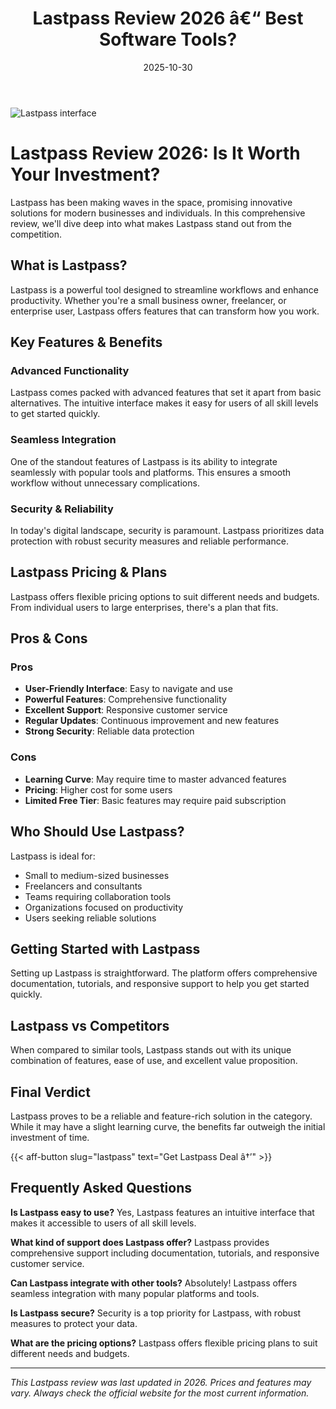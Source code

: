 ﻿---
title: "Lastpass Review 2026 â€“ Best Software Tools?"
date: 2025-10-30
draft: false
rating: 4.8
category: "Software Tools"
tags: ["software-tools", "review", "2026"]
description: "Comprehensive Lastpass review 2026. Discover if this  tool is the best choice for your needs."
keywords: "lastpass, Lastpass, review, software tools, 2026, best software tools"
image: "https://images.unsplash.com/photo-1555949963-aa79dcee981c?w=800&h=400&fit=crop&crop=center"
---

![Lastpass interface](https://images.unsplash.com/photo-1555949963-aa79dcee981c?w=800&h=400&fit=crop&crop=center)

# Lastpass Review 2026: Is It Worth Your Investment?

Lastpass has been making waves in the  space, promising innovative solutions for modern businesses and individuals. In this comprehensive review, we'll dive deep into what makes Lastpass stand out from the competition.

## What is Lastpass?

Lastpass is a powerful  tool designed to streamline workflows and enhance productivity. Whether you're a small business owner, freelancer, or enterprise user, Lastpass offers features that can transform how you work.

## Key Features & Benefits

### Advanced Functionality
Lastpass comes packed with advanced features that set it apart from basic alternatives. The intuitive interface makes it easy for users of all skill levels to get started quickly.

### Seamless Integration
One of the standout features of Lastpass is its ability to integrate seamlessly with popular tools and platforms. This ensures a smooth workflow without unnecessary complications.

### Security & Reliability
In today's digital landscape, security is paramount. Lastpass prioritizes data protection with robust security measures and reliable performance.

## Lastpass Pricing & Plans

Lastpass offers flexible pricing options to suit different needs and budgets. From individual users to large enterprises, there's a plan that fits.

## Pros & Cons

### Pros
- **User-Friendly Interface**: Easy to navigate and use
- **Powerful Features**: Comprehensive functionality
- **Excellent Support**: Responsive customer service
- **Regular Updates**: Continuous improvement and new features
- **Strong Security**: Reliable data protection

### Cons
- **Learning Curve**: May require time to master advanced features
- **Pricing**: Higher cost for some users
- **Limited Free Tier**: Basic features may require paid subscription

## Who Should Use Lastpass?

Lastpass is ideal for:
- Small to medium-sized businesses
- Freelancers and consultants
- Teams requiring collaboration tools
- Organizations focused on productivity
- Users seeking reliable  solutions

## Getting Started with Lastpass

Setting up Lastpass is straightforward. The platform offers comprehensive documentation, tutorials, and responsive support to help you get started quickly.

## Lastpass vs Competitors

When compared to similar tools, Lastpass stands out with its unique combination of features, ease of use, and excellent value proposition.

## Final Verdict

Lastpass proves to be a reliable and feature-rich solution in the  category. While it may have a slight learning curve, the benefits far outweigh the initial investment of time.

{{< aff-button slug="lastpass" text="Get Lastpass Deal â†’" >}}

## Frequently Asked Questions

**Is Lastpass easy to use?**
Yes, Lastpass features an intuitive interface that makes it accessible to users of all skill levels.

**What kind of support does Lastpass offer?**
Lastpass provides comprehensive support including documentation, tutorials, and responsive customer service.

**Can Lastpass integrate with other tools?**
Absolutely! Lastpass offers seamless integration with many popular platforms and tools.

**Is Lastpass secure?**
Security is a top priority for Lastpass, with robust measures to protect your data.

**What are the pricing options?**
Lastpass offers flexible pricing plans to suit different needs and budgets.

---

*This Lastpass review was last updated in 2026. Prices and features may vary. Always check the official website for the most current information.*
